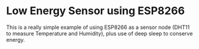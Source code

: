 # Low Energy Sensor using ESP8266 #

This is a really simple example of using ESP8266 as a sensor node (DHT11 to measure Temperature and Humidity), plus use of deep sleep to conserve energy.
